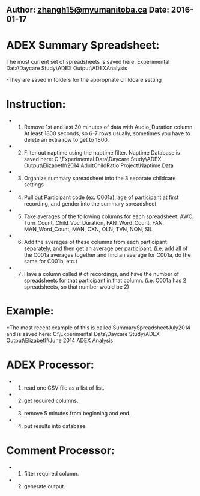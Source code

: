 Author: zhangh15@myumanitoba.ca
Date: 2016-01-17
-------

# ADEX Summary Spreadsheet:
The most current set of spreadsheets is saved here:
Experimental Data\Daycare Study\ADEX Output\ADEXAnalysis

-They are saved in folders for the appropriate childcare setting

# Instruction:
- 1. Remove 1st and last 30 minutes of data with Audio_Duration column. At least 1800 seconds, so 6-7 rows usually, sometimes you have to delete an extra row to get to 1800.
- 2. Filter out naptime using the naptime filter.
  Naptime Database is saved here:
  C:\Experimental Data\Daycare Study\ADEX Output\Elizabeth\2014 AdultChildRatio Project\Naptime Data
- 3. Organize summary spreadsheet into the 3 separate childcare settings
- 4. Pull out Participant code (ex. C001a), age of participant at first recording, and gender into the summary spreadsheet
- 5. Take averages of the following columns for each spreadsheet:
  AWC, Turn_Count, Child_Voc_Duration, FAN_Word_Count, FAN, MAN_Word_Count, MAN, CXN, OLN, TVN, NON, SIL
- 6. Add the averages of these columns from each participant separately, and then get an average per participant. (i.e. add all of the C001a averages together and find an average for C001a, do the same for C001b, etc.)
- 7. Have a column called # of recordings, and have the number of spreadsheets for that participant in that column. (i.e. C001a has 2 spreadsheets, so that number would be 2)

# Example:
*The most recent example of this is called SummarySpreadsheetJuly2014 and is saved here:
C:\Experimental Data\Daycare Study\ADEX Output\Elizabeth\June 2014 ADEX Analysis

# ADEX Processor:
- 1. read one CSV file as a list of list.
- 2. get required columns.
- 3. remove 5 minutes from beginning and end.
- 4. put results into database.

# Comment Processor:
- 1. filter required column.
- 2. generate output.
